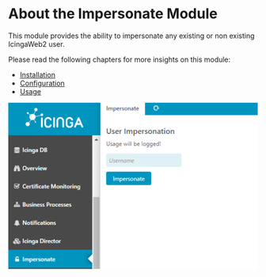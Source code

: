 # About the Impersonate Module <a id="impersonate-module-about"></a>

This module provides the ability to impersonate any existing or non existing IcingaWeb2 user.

Please read the following chapters for more insights on this module:

* [Installation](02-Installation.md#module-influxdb-installation)
* [Configuration](03-Configuration.md#module-influxdb-configuration)
* [Usage](04-Usage.md#module-influxdb-usage)

![roles](doc/img/impersonate.png)